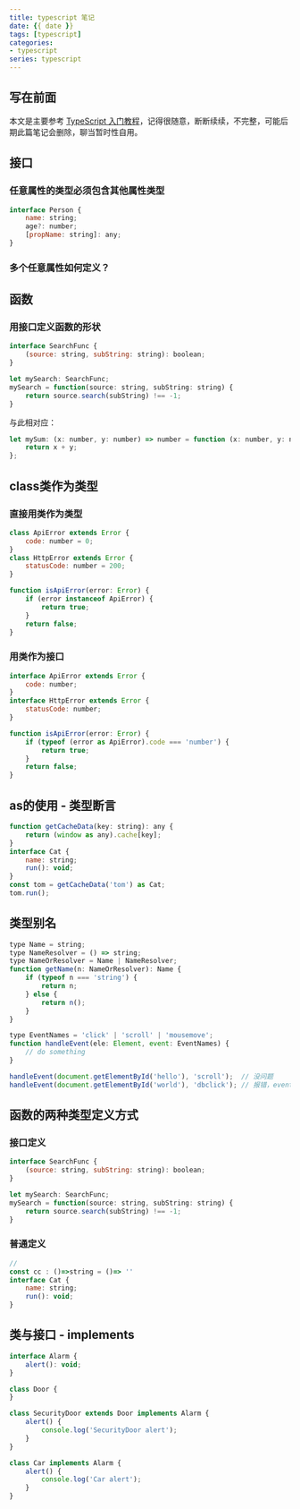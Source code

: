 ```yaml
---
title: typescript 笔记
date: {{ date }}
tags: [typescript]
categories: 
- typescript
series: typescript
---
```

## 写在前面
本文是主要参考 [TypeScript 入门教程](https://ts.xcatliu.com/)，记得很随意，断断续续，不完整，可能后期此篇笔记会删除，聊当暂时性自用。
## 接口
### 任意属性的类型必须包含其他属性类型
```js
interface Person {
    name: string;
    age?: number;
    [propName: string]: any;
}
```
### 多个任意属性如何定义？

## 函数
### 用接口定义函数的形状
```js
interface SearchFunc {
    (source: string, subString: string): boolean;
}

let mySearch: SearchFunc;
mySearch = function(source: string, subString: string) {
    return source.search(subString) !== -1;
}
```
与此相对应：
```js
let mySum: (x: number, y: number) => number = function (x: number, y: number): number {
    return x + y;
};
```

## class类作为类型
### 直接用类作为类型
```js
class ApiError extends Error {
    code: number = 0;
}
class HttpError extends Error {
    statusCode: number = 200;
}

function isApiError(error: Error) {
    if (error instanceof ApiError) {
        return true;
    }
    return false;
}
```
### 用类作为接口
```js
interface ApiError extends Error {
    code: number;
}
interface HttpError extends Error {
    statusCode: number;
}

function isApiError(error: Error) {
    if (typeof (error as ApiError).code === 'number') {
        return true;
    }
    return false;
}
```

## as的使用 - 类型断言
```js
function getCacheData(key: string): any {
    return (window as any).cache[key];
}
interface Cat {
    name: string;
    run(): void;
}
const tom = getCacheData('tom') as Cat;
tom.run();
```


## 类型别名
```js
type Name = string;
type NameResolver = () => string;
type NameOrResolver = Name | NameResolver;
function getName(n: NameOrResolver): Name {
    if (typeof n === 'string') {
        return n;
    } else {
        return n();
    }
}
```
```js
type EventNames = 'click' | 'scroll' | 'mousemove';
function handleEvent(ele: Element, event: EventNames) {
    // do something
}

handleEvent(document.getElementById('hello'), 'scroll');  // 没问题
handleEvent(document.getElementById('world'), 'dbclick'); // 报错，event 不能为 'dbclick'
```

## 函数的两种类型定义方式
### 接口定义
```js
interface SearchFunc {
    (source: string, subString: string): boolean;
}

let mySearch: SearchFunc;
mySearch = function(source: string, subString: string) {
    return source.search(subString) !== -1;
}
```
### 普通定义
```js
// 
const cc : ()=>string = ()=> ''
interface Cat {
    name: string;
    run(): void;
}

```

## 类与接口 - implements
```js
interface Alarm {
    alert(): void;
}

class Door {
}

class SecurityDoor extends Door implements Alarm {
    alert() {
        console.log('SecurityDoor alert');
    }
}

class Car implements Alarm {
    alert() {
        console.log('Car alert');
    }
}
```



